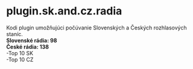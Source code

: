 # plugin.sk.and.cz.radia
Kodi plugin umožňujúci počúvanie Slovenských a Českých rozhlasových staníc.<br>
<b>Slovenské rádia: 98</b><br>
<b>České rádia: 138 </b><br>
-Top 10 SK<br>
-Top 10 CZ
